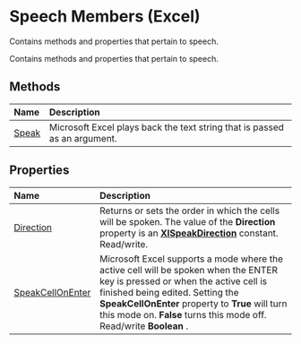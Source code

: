 
# Speech Members (Excel)
Contains methods and properties that pertain to speech.

Contains methods and properties that pertain to speech.


## Methods



|**Name**|**Description**|
|:-----|:-----|
|[Speak](d17dcf63-c837-a5b5-8267-44767b38700a.md)|Microsoft Excel plays back the text string that is passed as an argument.|

## Properties



|**Name**|**Description**|
|:-----|:-----|
|[Direction](8cbedcb3-2d91-b9c1-c1ae-6f06cd8d442b.md)|Returns or sets the order in which the cells will be spoken. The value of the  **Direction** property is an **[XlSpeakDirection](6e738db7-9722-21ee-5904-1289f9e3987b.md)** constant. Read/write.|
|[SpeakCellOnEnter](a176820a-85ef-338c-b507-9ffb9d744631.md)|Microsoft Excel supports a mode where the active cell will be spoken when the ENTER key is pressed or when the active cell is finished being edited. Setting the  **SpeakCellOnEnter** property to **True** will turn this mode on. **False** turns this mode off. Read/write **Boolean** .|
